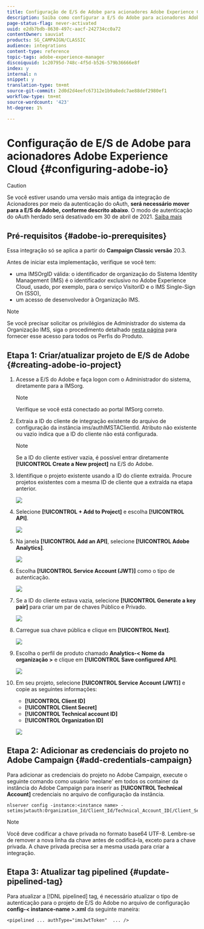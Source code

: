 ```yaml
---
title: Configuração de E/S de Adobe para acionadores Adobe Experience Cloud
description: Saiba como configurar a E/S do Adobe para acionadores Adobe Experience Cloud
page-status-flag: never-activated
uuid: e2db7bdb-8630-497c-aacf-242734cc0a72
contentOwner: sauviat
products: SG_CAMPAIGN/CLASSIC
audience: integrations
content-type: reference
topic-tags: adobe-experience-manager
discoiquuid: 1c20795d-748c-4f5d-b526-579b36666e8f
index: y
internal: n
snippet: y
translation-type: tm+mt
source-git-commit: 2d0d2d4eefc67312e1b9a8edc7ae88def2980ef1
workflow-type: tm+mt
source-wordcount: '423'
ht-degree: 1%

---
```



# Configuração de E/S de Adobe para acionadores Adobe Experience Cloud {#configuring-adobe-io}

>[!CAUTION]
>
>Se você estiver usando uma versão mais antiga da integração de Acionadores por meio da autenticação do oAuth, **será necessário mover para a E/S do Adobe, conforme descrito abaixo**. O modo de autenticação do oAuth herdado será desativado em 30 de abril de 2021. [Saiba mais](https://github.com/AdobeDocs/analytics-1.4-apis/blob/master/docs/APIEOL.md)

## Pré-requisitos {#adobe-io-prerequisites}

Essa integração só se aplica a partir do **Campaign Classic versão** 20.3.

Antes de iniciar esta implementação, verifique se você tem:

* uma IMSOrgID válida: o identificador de organização do Sistema Identity Management (IMS) é o identificador exclusivo no Adobe Experience Cloud, usado, por exemplo, para o serviço VisitorID e o IMS Single-Sign On (SSO),
* um acesso de desenvolvedor à Organização IMS.

>[!NOTE]
>
>Se você precisar solicitar os privilégios de Administrador do sistema da Organização IMS, siga o procedimento detalhado [nesta página](https://helpx.adobe.com/ca/enterprise/admin-guide.html/ca/enterprise/using/manage-developers.ug.html) para fornecer esse acesso para todos os Perfis do Produto.


## Etapa 1: Criar/atualizar projeto de E/S de Adobe {#creating-adobe-io-project}

1. Acesse a E/S do Adobe e faça logon com o Administrador do sistema, diretamente para a IMSorg.

   >[!NOTE]
   >
   > Verifique se você está conectado ao portal IMSorg correto.

1. Extraia a ID do cliente de integração existente do arquivo de configuração da instância ims/authIMSTAClientId. Atributo não existente ou vazio indica que a ID do cliente não está configurada.

   >[!NOTE]
   >
   >Se a ID do cliente estiver vazia, é possível entrar diretamente **[!UICONTROL Create a New project]** na E/S do Adobe.

1. Identifique o projeto existente usando a ID do cliente extraída. Procure projetos existentes com a mesma ID de cliente que a extraída na etapa anterior.

   ![](assets/do-not-localize/adobe_io_8.png)

1. Selecione **[!UICONTROL + Add to Project]** e escolha **[!UICONTROL API]**.

   ![](assets/do-not-localize/adobe_io_1.png)

1. Na janela **[!UICONTROL Add an API]**, selecione **[!UICONTROL Adobe Analytics]**.

   ![](assets/do-not-localize/adobe_io_2.png)

1. Escolha **[!UICONTROL Service Account (JWT)]** como o tipo de autenticação.

   ![](assets/do-not-localize/adobe_io_3.png)

1. Se a ID do cliente estava vazia, selecione **[!UICONTROL Generate a key pair]** para criar um par de chaves Público e Privado.

   ![](assets/do-not-localize/adobe_io_4.png)

1. Carregue sua chave pública e clique em **[!UICONTROL Next]**.

   ![](assets/do-not-localize/adobe_io_5.png)

1. Escolha o perfil de produto chamado **Analytics-&lt; Nome da organização >** e clique em **[!UICONTROL Save configured API]**.

   ![](assets/do-not-localize/adobe_io_6.png)

1. Em seu projeto, selecione **[!UICONTROL Service Account (JWT)]** e copie as seguintes informações:
   * **[!UICONTROL Client ID]**
   * **[!UICONTROL Client Secret]**
   * **[!UICONTROL Technical account ID]**
   * **[!UICONTROL Organization ID]**

   ![](assets/do-not-localize/adobe_io_7.png)

## Etapa 2: Adicionar as credenciais do projeto no Adobe Campaign {#add-credentials-campaign}

Para adicionar as credenciais do projeto no Adobe Campaign, execute o seguinte comando como usuário &#39;neolane&#39; em todos os container da instância do Adobe Campaign para inserir as **[!UICONTROL Technical Account]** credenciais no arquivo de configuração da instância.

```
nlserver config -instance:<instance name> -setimsjwtauth:Organization_Id/Client_Id/Technical_Account_ID[/Client_Secret[/Base64_encoded_Private_Key]]
```

>[!NOTE]
>
>Você deve codificar a chave privada no formato base64 UTF-8. Lembre-se de remover a nova linha da chave antes de codificá-la, exceto para a chave privada. A chave privada precisa ser a mesma usada para criar a integração.

## Etapa 3: Atualizar tag pipelined {#update-pipelined-tag}

Para atualizar a [!DNL pipelined] tag, é necessário atualizar o tipo de autenticação para o projeto de E/S do Adobe no arquivo de configuração **config-&lt; instance-name >.xml** da seguinte maneira:

```
<pipelined ... authType="imsJwtToken"  ... />
```
